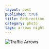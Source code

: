 ```yaml
---
layout: post
published: true
title: Redirection
category: photo
tags: arrows night
---
```


![Traffic Arrows](https://goo.gl/photos/58Hq46jjqe974NXk6)
